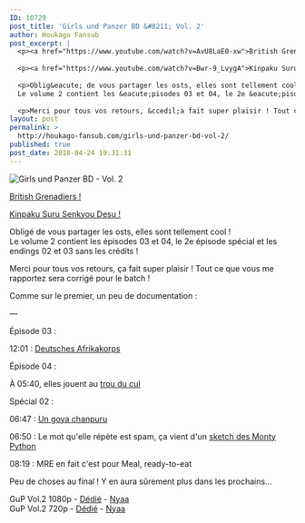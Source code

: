 ```yaml
---
ID: 10729
post_title: 'Girls und Panzer BD &#8211; Vol. 2'
author: Houkago Fansub
post_excerpt: |
  <p><a href="https://www.youtube.com/watch?v=AvU8LaE0-xw">British Grenadiers !</a></p>
  
  <p><a href="https://www.youtube.com/watch?v=Bwr-9_LvygA">Kinpaku Suru Senkyou Desu !</a></p>
  
  <p>Oblig&eacute; de vous partager les osts, elles sont tellement cool ! <br>
  Le volume 2 contient les &eacute;pisodes 03 et 04, le 2e &eacute;pisode sp&eacute;cial et les endings 02 et 03 sans les cr&eacute;dits !</p>
  
  <p>Merci pour tous vos retours, &ccedil;a fait super plaisir ! Tout ce que</p>
layout: post
permalink: >
  http://houkago-fansub.com/girls-und-panzer-bd-vol-2/
published: true
post_date: 2018-04-24 19:31:31
---
```

<img src="https://i.imgur.com/vbMEqrt.jpg" alt="Girls und Panzer BD - Vol. 2"><p><a href="https://www.youtube.com/watch?v=AvU8LaE0-xw">British Grenadiers !</a></p>

<p><a href="https://www.youtube.com/watch?v=Bwr-9_LvygA">Kinpaku Suru Senkyou Desu !</a></p>

<p>Obligé de vous partager les osts, elles sont tellement cool ! <br>
Le volume 2 contient les épisodes 03 et 04, le 2e épisode spécial et les endings 02 et 03 sans les crédits !</p>

<p>Merci pour tous vos retours, ça fait super plaisir ! Tout ce que vous me rapportez sera corrigé pour le batch !</p>

<p>Comme sur le premier, un peu de documentation : </p>

<p>—</p>

<p>Épisode 03 : </p>

<p>12:01 : <a href="https://fr.wikipedia.org/wiki/Deutsches_Afrikakorps">Deutsches Afrikakorps</a></p>

<p>Épisode 04 :</p>

<p>À 05:40, elles jouent au <a href="https://fr.wikipedia.org/wiki/Trou_du_cul_(jeu)">trou du cul</a></p>

<p>Spécial 02 : </p>

<p>06:47 : <a href="https://en.wikipedia.org/wiki/Chanpur%C5%AB#Goya_chanpuru">Un goya chanpuru</a></p>

<p>06:50 : Le mot qu'elle répète est spam, ça vient d'un <a href="http://www.detritus.org/spam/skit.html">sketch des Monty Python</a></p>

<p>08:19 : MRE en fait c'est pour Meal, ready-to-eat</p>

<p>Peu de choses au final ! Y en aura sûrement plus dans les prochains...</p>

<p>GuP Vol.2 1080p - <a href="https://ddl.houkago-fansub.com/Girls%20und%20Panzer/%5BHoukago-Fansub%5D%20Girls%20und%20Panzer%20-%20Vol.%202%20%5BBD%201080p%20FLAC%2010bits%20Vostfr%5D/">Dédié</a> - <a href="https://nyaa.si/view/1030063">Nyaa</a> <br>
GuP Vol.2 720p - <a href="https://ddl.houkago-fansub.com/Girls%20und%20Panzer/%5BHoukago-Fansub%5D%20Girls%20und%20Panzer%20-%20Vol.%202%20%5BBD%20720p%20AAC%2010bits%20Vostfr%5D/">Dédié</a> - <a href="https://nyaa.si/view/1030061">Nyaa</a></p>